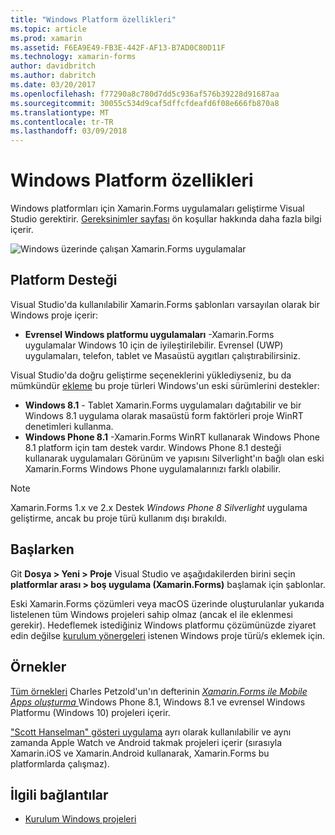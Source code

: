 ```yaml
---
title: "Windows Platform özellikleri"
ms.topic: article
ms.prod: xamarin
ms.assetid: F6EA9E49-FB3E-442F-AF13-B7AD0C80D11F
ms.technology: xamarin-forms
author: davidbritch
ms.author: dabritch
ms.date: 03/20/2017
ms.openlocfilehash: f77290a8c780d7dd5c936af576b39228d91687aa
ms.sourcegitcommit: 30055c534d9caf5dffcfdeafd6f08e666fb870a8
ms.translationtype: MT
ms.contentlocale: tr-TR
ms.lasthandoff: 03/09/2018
---
```

# <a name="windows-platform-features"></a>Windows Platform özellikleri

Windows platformları için Xamarin.Forms uygulamaları geliştirme Visual Studio gerektirir. [Gereksinimler sayfası](~/xamarin-forms/get-started/installation.md) ön koşullar hakkında daha fazla bilgi içerir.

![](images/allhanselman.png "Windows üzerinde çalışan Xamarin.Forms uygulamalar")

## <a name="platform-support"></a>Platform Desteği

Visual Studio'da kullanılabilir Xamarin.Forms şablonları varsayılan olarak bir Windows proje içerir:

* **Evrensel Windows platformu uygulamaları** -Xamarin.Forms uygulamalar Windows 10 için de iyileştirilebilir. Evrensel (UWP) uygulamaları, telefon, tablet ve Masaüstü aygıtları çalıştırabilirsiniz.

Visual Studio'da doğru geliştirme seçeneklerini yüklediyseniz, bu da mümkündür [ekleme](installation/index.md) bu proje türleri Windows'un eski sürümlerini destekler:

* **Windows 8.1** - Tablet Xamarin.Forms uygulamaları dağıtabilir ve bir Windows 8.1 uygulama olarak masaüstü form faktörleri proje WinRT denetimleri kullanma.
* **Windows Phone 8.1** -Xamarin.Forms WinRT kullanarak Windows Phone 8.1 platform için tam destek vardır. Windows Phone 8.1 desteği kullanarak uygulamaları Görünüm ve yapısını Silverlight'ın bağlı olan eski Xamarin.Forms Windows Phone uygulamalarınızı farklı olabilir.


> [!NOTE]
> Xamarin.Forms 1.x ve 2.x Destek _Windows Phone 8 Silverlight_ uygulama geliştirme, ancak bu proje türü kullanım dışı bırakıldı.


## <a name="getting-started"></a>Başlarken

Git **Dosya > Yeni > Proje** Visual Studio ve aşağıdakilerden birini seçin **platformlar arası > boş uygulama (Xamarin.Forms)** başlamak için şablonlar.

Eski Xamarin.Forms çözümleri veya macOS üzerinde oluşturulanlar yukarıda listelenen tüm Windows projeleri sahip olmaz (ancak el ile eklenmesi gerekir).
Hedeflemek istediğiniz Windows platformu çözümünüzde ziyaret edin değilse [kurulum yönergeleri](installation/index.md) istenen Windows proje türü/s eklemek için.


## <a name="samples"></a>Örnekler

[Tüm örnekleri](https://github.com/xamarin/xamarin-forms-book-preview-2) Charles Petzold'un'ın defterinin [ *Xamarin.Forms ile Mobile Apps oluşturma* ](~/xamarin-forms/creating-mobile-apps-xamarin-forms/index.md) Windows Phone 8.1, Windows 8.1 ve evrensel Windows Platformu (Windows 10) projeleri içerir.

["Scott Hanselman" gösteri uygulama](https://github.com/jamesmontemagno/Hanselman.Forms) ayrı olarak kullanılabilir ve aynı zamanda Apple Watch ve Android takmak projeleri içerir (sırasıyla Xamarin.iOS ve Xamarin.Android kullanarak, Xamarin.Forms bu platformlarda çalışmaz).


## <a name="related-links"></a>İlgili bağlantılar

- [Kurulum Windows projeleri](~/xamarin-forms/platform/windows/installation/index.md)

